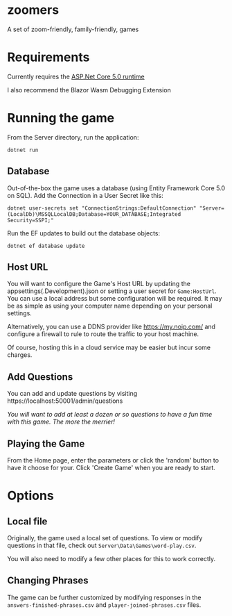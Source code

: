 # zoomers
A set of zoom-friendly, family-friendly, games


# Requirements
Currently requires the [ASP.Net Core 5.0 runtime](https://dotnet.microsoft.com/en-us/download/dotnet/thank-you/runtime-aspnetcore-5.0.17-windows-x64-installer?cid=getdotnetcore)

I also recommend the Blazor Wasm Debugging Extension


# Running the game
From the Server directory, run the application:

```
dotnet run
```

## Database
Out-of-the-box the game uses a database (using Entity Framework Core 5.0 on SQL). Add the Connection in a User Secret like this:
```
dotnet user-secrets set "ConnectionStrings:DefaultConnection" "Server=(LocalDb)\MSSQLLocalDB;Database=YOUR_DATABASE;Integrated Security=SSPI;"
```

Run the EF updates to build out the database objects:
```
dotnet ef database update
```

## Host URL
You will want to configure the Game's Host URL by updating the appsettings(.Development).json or setting a user secret for `Game:HostUrl`.  You can use a local address but some configuration will be required.  It may be as simple as using your computer name depending on your personal settings.

Alternatively, you can use a DDNS provider like https://my.noip.com/ and configure a firewall to rule to route the traffic to your host machine.  

Of course, hosting this in a cloud service may be easier but incur some charges.

## Add Questions
You can add and update questions by visiting https://localhost:50001/admin/questions

*You will want to add at least a dozen or so questions to have a fun time with this game.  The more the merrier!*

## Playing the Game
From the Home page, enter the parameters or click the 'random' button to have it choose for your.  Click 'Create Game' when you are ready to start.


# Options
## Local file
Originally, the game used a local set of questions.  To view or modify questions in that file, check out ```Server\Data\Games\word-play.csv```.

You will also need to modify a few other places for this to work correctly.

## Changing Phrases
The game can be further customized by modifying responses in the `answers-finished-phrases.csv` and `player-joined-phrases.csv` files.